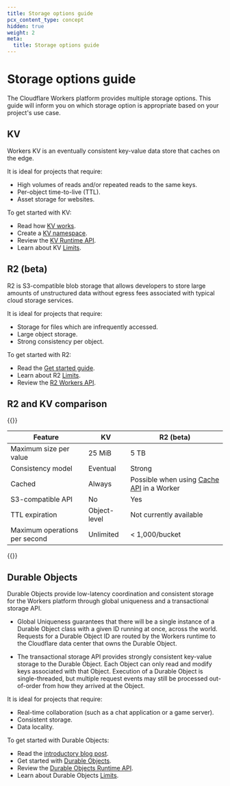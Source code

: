 ```yaml
---
title: Storage options guide
pcx_content_type: concept
hidden: true
weight: 2
meta:
  title: Storage options guide
---
```


# Storage options guide

The Cloudflare Workers platform provides multiple storage options. This guide will inform you on which storage option is appropriate based on your project's use case.

## KV

Workers KV is an eventually consistent key-value data store that caches on the edge.

It is ideal for projects that require:

* High volumes of reads and/or repeated reads to the same keys.
* Per-object time-to-live (TTL).
* Asset storage for websites.

To get started with KV:

* Read how [KV works](/workers/learning/how-kv-works/).
* Create a [KV namespace](/workers/wrangler/workers-kv/).
* Review the [KV Runtime API](/workers/runtime-apis/kv/).
* Learn about KV [Limits](/workers/platform/limits/#kv-limits).

## R2 (beta)

R2 is S3-compatible blob storage that allows developers to store large amounts of unstructured data without egress fees associated with typical cloud storage services.

It is ideal for projects that require:

* Storage for files which are infrequently accessed.
* Large object storage.
* Strong consistency per object.

To get started with R2:

* Read the [Get started guide](/r2/get-started/).
* Learn about R2 [Limits](/r2/platform/limits/).
* Review the [R2 Workers API](/r2/data-access/workers-api/workers-api-reference/).

## R2 and KV comparison

{{<table-wrap>}}

| Feature                                       | KV           | R2 (beta)    |
| --------------------------------------------- | ------------ | ------------ |
| Maximum size per value                        | 25 MiB       | 5 TB         |
| Consistency model                             | Eventual     | Strong       |
| Cached                                        | Always       | Possible when using [Cache API](/workers/runtime-apis/cache/) in a Worker |
| S3-compatible API                             | No           | Yes                     |
| TTL expiration                                | Object-level | Not currently available |
| Maximum operations per second                 | Unlimited    |  < 1,000/bucket           |

{{</table-wrap>}}

## Durable Objects

Durable Objects provide low-latency coordination and consistent storage for the Workers platform through global uniqueness and a transactional storage API.

- Global Uniqueness guarantees that there will be a single instance of a Durable Object class with a given ID running at once, across the world. Requests for a Durable Object ID are routed by the Workers runtime to the Cloudflare data center that owns the Durable Object.

- The transactional storage API provides strongly consistent key-value storage to the Durable Object. Each Object can only read and modify keys associated with that Object. Execution of a Durable Object is single-threaded, but multiple request events may still be processed out-of-order from how they arrived at the Object.

It is ideal for projects that require:

* Real-time collaboration (such as a chat application or a game server).
* Consistent storage.
* Data locality.

To get started with Durable Objects:

* Read the [introductory blog post](https://blog.cloudflare.com/introducing-workers-durable-objects//).
* Get started with [Durable Objects](/workers/learning/using-durable-objects/).
* Review the [Durable Objects Runtime API](/workers/runtime-apis/durable-objects/).
* Learn about Durable Objects [Limits](/workers/platform/limits/#durable-objects-limits/).